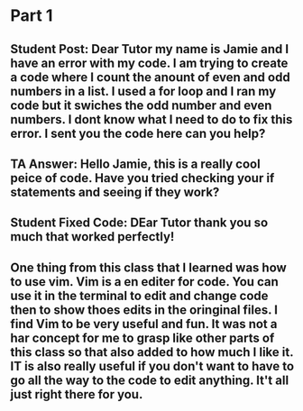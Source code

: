 # Part 1
## Student Post: Dear Tutor my name is Jamie and I have an error with my code. I am trying to create a code where I count the anount of even and odd numbers in a list. I used a for loop and I ran my code but it swiches the odd number and even numbers. I dont know what I need to do to fix this error. I sent you the code here can you help?
## TA Answer: Hello Jamie, this is a really cool peice of code. Have you tried checking your if statements and seeing if they work?
## Student Fixed Code: DEar Tutor thank you so much that worked perfectly!

## One thing from this class that I learned was how to use vim. Vim is a en editer for code. You can use it in the terminal to edit and change code then to show thoes edits in the oringinal files. I find Vim to be very useful and fun. It was not a har concept for me to grasp like other parts of this class so that also added to how much I like it. IT is also really useful if you don't want to have to go all the way to the code to edit anything. It't all just right there for you.
